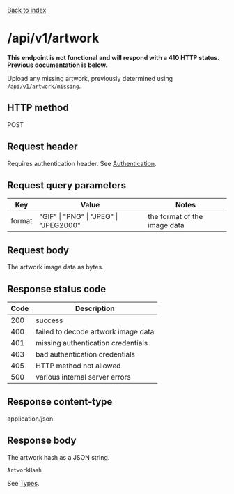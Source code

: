 [Back to index](/)

# /api/v1/artwork

**This endpoint is not functional and will respond with a 410 HTTP status.
Previous documentation is below.**

Upload any missing artwork, previously determined using [`/api/v1/artwork/missing`](/artwork__missing).

## HTTP method

POST

## Request header

Requires authentication header. See [Authentication](/#authentication).

## Request query parameters

| Key | Value | Notes |
|-----|-------|-------|
| format | "GIF" \| "PNG" \| "JPEG" \| "JPEG2000" | the format of the image data |

## Request body

The artwork image data as bytes.

## Response status code

| Code | Description |
|------|-------------|
|200 | success |
|400 | failed to decode artwork image data |
|401 | missing authentication credentials |
|403 | bad authentication credentials |
|405 | HTTP method not allowed |
|500 | various internal server errors |

## Response content-type

application/json

## Response body

The artwork hash as a JSON string.

```
ArtworkHash
```

See [Types](/types).
